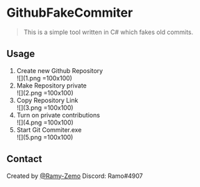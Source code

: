# GithubFakeCommiter
> This is a simple tool written in C# which fakes old commits.

## Usage
1. Create new Github Repository<br>
![](1.png =100x100)
2. Make Repository private<br>
![](2.png =100x100)
3. Copy Repository Link<br>
![](3.png =100x100)
4. Turn on private contributions<br>
![](4.png =100x100)
5. Start Git Commiter.exe<br>
![](5.png =100x100)

## Contact
Created by [@Ramy-Zemo](https://github.com/ramy-zemo)
Discord: Ramo#4907

